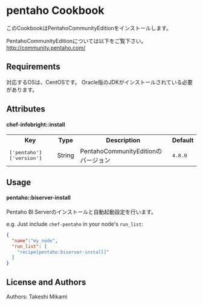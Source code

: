 pentaho Cookbook
=====================

このCookbookはPentahoCommunityEditionをインストールします。

PentahoCommunityEditionについては以下をご覧下さい。
 http://community.pentaho.com/

Requirements
------------

対応するOSは、CentOSです。
Oracle版のJDKがインストールされている必要があります。

Attributes
----------
#### chef-infobright::install
<table>
  <tr>
    <th>Key</th>
    <th>Type</th>
    <th>Description</th>
    <th>Default</th>
  </tr>
  <tr>
    <td><tt>['pentaho']['version']</tt></td>
    <td>String</td>
    <td>PentahoCommunityEditionのバージョン</td>
    <td><tt>4.8.0</tt></td>
  </tr>
</table>

Usage
-----
#### pentaho::biserver-install
Pentaho BI Serverのインストールと自動起動設定を行います。

e.g.
Just include `chef-pentaho` in your node's `run_list`:

```json
{
  "name":"my_node",
  "run_list": [
    "recipe[pentaho:biserver-install]"
  ]
}
```

License and Authors
-------------------
Authors: Takeshi Mikami